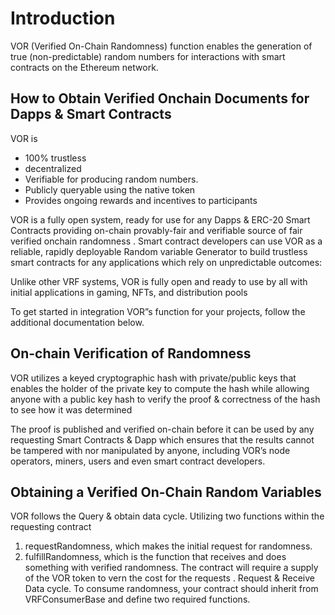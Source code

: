 # Introduction


VOR (Verified On-Chain Randomness) function  enables the generation of true (non-predictable) random numbers for interactions with smart contracts on the Ethereum network.

## How to Obtain Verified Onchain Documents for Dapps & Smart Contracts 

VOR is  
* 100% trustless
* decentralized
* Verifiable for producing random numbers. 
* Publicly queryable using the native token
* Provides ongoing rewards and incentives to participants

VOR is a fully open system, ready for use for any Dapps & ERC-20 Smart Contracts providing on-chain provably-fair and verifiable source of fair verified onchain randomness . Smart contract developers can use VOR as a reliable, rapidly deployable Random variable Generator to build trustless smart contracts for any applications which rely on unpredictable outcomes:

Unlike other VRF systems, VOR is fully open and ready to use by all with initial applications in gaming, NFTs, and distribution pools 

To get started in integration VOR”s function for your projects, follow the additional documentation below.


## On-chain Verification of Randomness

VOR utilizes a keyed cryptographic hash with private/public keys  that enables the holder of the private key to compute the hash while allowing  anyone with a public key hash to verify the proof & correctness of the hash to see how it was determined

The proof is published and verified on-chain before it can be used by any requesting Smart Contracts & Dapp which ensures that the results cannot be tampered with nor manipulated by anyone, including VOR’s node operators, miners, users and even smart contract developers.


## Obtaining a Verified On-Chain Random Variables

VOR  follows the Query & obtain data cycle. Utilizing two functions within the requesting contract 
1. requestRandomness, which makes the initial request for randomness.
2. fulfillRandomness, which is the function that receives and does something with verified randomness.
The contract will require a supply of the VOR token to vern the cost for the requests .
Request & Receive Data cycle. To consume randomness, your contract should inherit from VRFConsumerBase and define two required functions.

